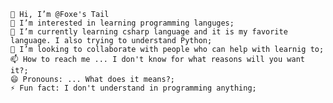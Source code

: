     👋 Hi, I’m @Foxe's Tail
    👀 I’m interested in learning programming languges;
    🌱 I’m currently learning csharp language and it is my favorite language. I also trying to understand Python;
    💞️ I’m looking to collaborate with people who can help with learnig to;
    📫 How to reach me ... I don't know for what reasons will you want it?;
    😄 Pronouns: ... What does it means?;
    ⚡ Fun fact: I don't understand in programming anything;

